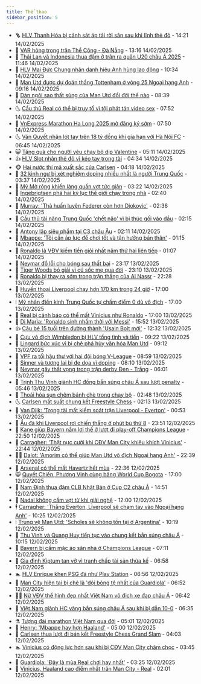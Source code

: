 ```yaml
---
title: Thể thao
sidebar_position: 5
---
```


<!-- vnexpress-the-thao:START -->
- 🪜 [HLV Thanh Hóa bị cảnh sát áp tải rời sân sau khi lĩnh thẻ đỏ](https://vnexpress.net/hlv-thanh-hoa-bi-canh-sat-ap-tai-roi-san-sau-khi-linh-the-do-4849717.html) - 14:21 14/02/2025
- 🦩 [VAR hỏng trong trận Thể Công - Đà Nẵng](https://vnexpress.net/var-hong-trong-tran-the-cong-da-nang-4849697.html) - 13:16 14/02/2025
- 🧰 [Thái Lan và Indonesia thua đậm ở trận ra quân U20 châu Á 2025](https://vnexpress.net/thai-lan-va-indonesia-thua-dam-o-tran-ra-quan-u20-chau-a-2025-4849679.html) - 11:46 14/02/2025
- 🤗 [HLV Mai Đức Chung nhận danh hiệu Anh hùng lao động](https://vnexpress.net/hlv-mai-duc-chung-nhan-danh-hieu-anh-hung-lao-dong-4849676.html) - 10:34 14/02/2025
- 🥳 [Man Utd được dự đoán thắng Tottenham ở vòng 25 Ngoại hạng Anh](https://vnexpress.net/man-utd-duoc-du-doan-thang-tottenham-o-vong-25-ngoai-hang-anh-4849523.html) - 09:16 14/02/2025
- 🦣 [Dàn ngôi sao thất sủng của Man Utd đổi đời thế nào](https://vnexpress.net/dan-ngoi-sao-that-sung-cua-man-utd-doi-doi-the-nao-4849484.html) - 08:39 14/02/2025
- 🌜 [Cầu thủ Real có thể bị truy tố vì tội phát tán video sex](https://vnexpress.net/cau-thu-real-co-the-bi-truy-to-vi-toi-phat-tan-video-sex-4849274.html) - 07:52 14/02/2025
- 🫶 [VnExpress Marathon Hạ Long 2025 mở đăng ký sớm](https://vnexpress.net/vnexpress-marathon-ha-long-2025-mo-dang-ky-som-4849588.html) - 07:50 14/02/2025
- 🌜 [Văn Quyết nhận lót tay trên 18 tỷ đồng khi gia hạn với Hà Nội FC](https://vnexpress.net/van-quyet-nhan-lot-tay-tren-18-ty-dong-khi-gia-han-voi-ha-noi-fc-4849537.html) - 06:45 14/02/2025
- 😺 [Tặng quà cho người yêu chạy bộ dịp Valentine](https://vnexpress.net/tang-qua-cho-nguoi-yeu-chay-bo-dip-valentine-4849501.html) - 05:11 14/02/2025
- 👍 [HLV Slot nhận thẻ đỏ vì kéo tay trọng tài](https://vnexpress.net/hlv-slot-nhan-the-do-vi-keo-tay-trong-tai-4849450.html) - 04:34 14/02/2025
- 🐵 [Hai nước thí mã xuất sắc của Carlsen](https://vnexpress.net/hai-nuoc-thi-ma-xuat-sac-cua-carlsen-4849455.html) - 04:18 14/02/2025
- 💫 [32 kình ngư bị xét nghiệm doping nhiều nhất là người Trung Quốc](https://vnexpress.net/32-kinh-ngu-bi-xet-nghiem-doping-nhieu-nhat-la-nguoi-trung-quoc-4849397.html) - 03:37 14/02/2025
- 🦆 [Mỹ Mở rộng khiến làng quần vợt tức giận](https://vnexpress.net/my-mo-rong-khien-lang-quan-vot-tuc-gian-4849416.html) - 03:22 14/02/2025
- 🙉 [Ingebrigtsen phá hai kỷ lục thế giới chạy trong nhà](https://vnexpress.net/ingebrigtsen-pha-hai-ky-luc-the-gioi-chay-trong-nha-4849358.html) - 02:40 14/02/2025
- 📝 [Murray: &#39;Thà huấn luyện Federer còn hơn Djokovic&#39;](https://vnexpress.net/murray-tha-huan-luyen-federer-con-hon-djokovic-4849324.html) - 02:36 14/02/2025
- 💯 [Cầu thủ tài năng Trung Quốc &#39;chết não&#39; vì bị thúc gối vào đầu](https://vnexpress.net/cau-thu-tai-nang-trung-quoc-chet-nao-vi-bi-thuc-goi-vao-dau-4849330.html) - 02:15 14/02/2025
- 🌈 [Antony lập siêu phẩm tại C3 châu Âu](https://vnexpress.net/antony-lap-sieu-pham-tai-c3-chau-au-4849476.html) - 02:11 14/02/2025
- 🦩 [Mbappe: &#39;Tôi cần áp lực để chơi tốt và tận hưởng bản thân&#39;](https://vnexpress.net/mbappe-toi-can-ap-luc-de-choi-tot-va-tan-huong-ban-than-4849321.html) - 01:15 14/02/2025
- 🐲 [Ronaldo là VĐV kiếm tiền giỏi nhất năm thứ hai liên tiếp](https://vnexpress.net/ronaldo-la-vdv-kiem-tien-gioi-nhat-nam-thu-hai-lien-tiep-4849318.html) - 01:07 14/02/2025
- 🌁 [Neymar đổ lỗi cho bóng sau thất bại](https://vnexpress.net/neymar-do-loi-cho-bong-sau-that-bai-4849313.html) - 23:17 13/02/2025
- 💯 [Tiger Woods bỏ giải vì cú sốc mẹ qua đời](https://vnexpress.net/tiger-woods-bo-giai-vi-cu-soc-me-qua-doi-4849315.html) - 23:10 13/02/2025
- 🌝 [Ronaldo bị thay ra sớm trong trận thắng của Al Nassr](https://vnexpress.net/ronaldo-bi-thay-ra-som-trong-tran-thang-cua-al-nassr-4849314.html) - 22:28 13/02/2025
- 🤖 [Huyền thoại Liverpool chạy hơn 170 km trong 24 giờ](https://vnexpress.net/huyen-thoai-liverpool-chay-hon-170-km-trong-24-gio-4849280.html) - 17:00 13/02/2025
- 🕯 [Mỹ nhân điền kinh Trung Quốc tự chấm điểm 0 dù vô địch](https://vnexpress.net/my-nhan-dien-kinh-trung-quoc-tu-cham-diem-0-du-vo-dich-4849276.html) - 17:00 13/02/2025
- 🧰 [Real bị cảnh báo có thể mất Vinicius như Ronaldo](https://vnexpress.net/real-bi-canh-bao-co-the-mat-vinicius-nhu-ronaldo-4849207.html) - 17:00 13/02/2025
- 🥳 [Di Maria: &#39;Ronaldo sinh nhầm thời với Messi&#39;](https://vnexpress.net/di-maria-ronaldo-sinh-nham-thoi-voi-messi-4849287.html) - 15:52 13/02/2025
- 👍 [Cậu bé 15 tuổi trên đường thành &#39;Usain Bolt mới&#39;](https://vnexpress.net/cau-be-15-tuoi-tren-duong-thanh-usain-bolt-moi-4849158.html) - 12:32 13/02/2025
- 💪 [Cựu vô địch Wimbledon bị HLV tống tình và tiền](https://vnexpress.net/cuu-vo-dich-wimbledon-bi-hlv-tong-tinh-va-tien-4849216.html) - 09:22 13/02/2025
- 👹 [Lingard bức xúc vì bị chê phá hủy văn hóa Man Utd](https://vnexpress.net/lingard-buc-xuc-vi-bi-che-pha-huy-van-hoa-man-utd-4849205.html) - 09:12 13/02/2025
- 🧰 [VPF ra tối hậu thư với hai đội bóng V-League](https://vnexpress.net/vpf-ra-toi-hau-thu-voi-hai-doi-bong-v-league-4849186.html) - 08:59 13/02/2025
- 🚀 [Sinner và tương lai bị đe dọa vì doping](https://vnexpress.net/sinner-va-tuong-lai-bi-de-doa-vi-doping-4849152.html) - 08:10 13/02/2025
- 🎃 [Neymar gây thất vọng trong trận derby Đen - Trắng](https://vnexpress.net/neymar-gay-that-vong-trong-tran-derby-den-trang-4849060.html) - 06:01 13/02/2025
- 🧰 [Trịnh Thu Vinh giành HC đồng bắn súng châu Á sau lượt penalty](https://vnexpress.net/trinh-thu-vinh-gianh-hc-dong-ban-sung-chau-a-sau-luot-penalty-4849077.html) - 05:46 13/02/2025
- 👀 [Thoái hóa sụn chêm bánh chè trong chạy bộ](https://vnexpress.net/thoai-hoa-sun-chem-banh-che-trong-chay-bo-4848923.html) - 02:48 13/02/2025
- 🌜 [Carlsen mất suất chung kết Freestyle Chess](https://vnexpress.net/carlsen-mat-suat-chung-ket-freestyle-chess-4848920.html) - 02:13 13/02/2025
- 🫶 [Van Dijk: &#39;Trọng tài mất kiểm soát trận Liverpool - Everton&#39;](https://vnexpress.net/van-dijk-trong-tai-mat-kiem-soat-tran-liverpool-everton-4848893.html) - 00:53 13/02/2025
- 🦄 [Ẩu đả khi Liverpool rơi chiến thắng ở phút bù thứ 8](https://vnexpress.net/au-da-khi-liverpool-roi-chien-thang-o-phut-bu-thu-8-4848883.html) - 23:51 12/02/2025
- 🥳 [Kane giúp Bayern nắm lợi thế ở lượt đi play-off Champions League](https://vnexpress.net/kane-giup-bayern-nam-loi-the-o-luot-di-play-off-champions-league-4848878.html) - 22:50 12/02/2025
- 🐲 [Carragher: &#39;Thật nực cười khi CĐV Man City khiêu khích Vinicius&#39;](https://vnexpress.net/carragher-that-nuc-cuoi-khi-cdv-man-city-khieu-khich-vinicius-4848877.html) - 22:44 12/02/2025
- 🧑‍🏫 [Dalot: &#39;Amorim có thể giúp Man Utd vô địch Ngoại hạng Anh&#39;](https://vnexpress.net/dalot-amorim-co-the-giup-man-utd-vo-dich-ngoai-hang-anh-4848876.html) - 22:39 12/02/2025
- 🤔 [Arsenal có thể mất Havertz hết mùa](https://vnexpress.net/arsenal-co-the-mat-havertz-het-mua-4848875.html) - 22:36 12/02/2025
- 😺 [Quyết Chiến, Phương Vinh cùng bảng World Cup Bogota](https://vnexpress.net/quyet-chien-phuong-vinh-cung-bang-world-cup-bogota-4848829.html) - 17:00 12/02/2025
- 💪 [Nam Định thua đậm CLB Nhật Bản ở Cup C2 châu Á](https://vnexpress.net/nam-dinh-thua-dam-clb-nhat-ban-o-cup-c2-chau-a-4848794.html) - 14:51 12/02/2025
- 💼 [Nadal không cầm vợt từ khi giải nghệ](https://vnexpress.net/nadal-khong-cam-vot-tu-khi-giai-nghe-4848702.html) - 12:00 12/02/2025
- 🕴 [Carragher: &#39;Thắng Everton, Liverpool sẽ chạm tay vào Ngoại hạng Anh&#39;](https://vnexpress.net/carragher-thang-everton-liverpool-se-cham-tay-vao-ngoai-hang-anh-4848739.html) - 10:25 12/02/2025
- 🕯 [Trung vệ Man Utd: &#39;Scholes sẽ không tồn tại ở Argentina&#39;](https://vnexpress.net/trung-ve-man-utd-scholes-se-khong-ton-tai-o-argentina-4848726.html) - 10:19 12/02/2025
- 📝 [Thu Vinh và Quang Huy tiếp tục vào chung kết bắn súng châu Á](https://vnexpress.net/thu-vinh-va-quang-huy-tiep-tuc-vao-chung-ket-ban-sung-chau-a-4848789.html) - 10:15 12/02/2025
- 🧐 [Bayern bị cấm mặc áo sân nhà ở Champions League](https://vnexpress.net/bayern-bi-cam-mac-ao-san-nha-o-champions-league-4848258.html) - 07:11 12/02/2025
- 🙉 [Gia đình Kiptum tan vỡ vì tranh chấp tài sản thừa kế](https://vnexpress.net/gia-dinh-kiptum-tan-vo-vi-tranh-chap-tai-san-thua-ke-4848620.html) - 06:58 12/02/2025
- 🏊 [HLV Enrique khen PSG đá như Play Station](https://vnexpress.net/hlv-enrique-khen-psg-da-nhu-play-station-4848610.html) - 06:56 12/02/2025
- 🌊 [Man City hiện tại bị chê là &#39;đội bóng tệ nhất của Guardiola&#39;](https://vnexpress.net/man-city-hien-tai-bi-che-la-doi-bong-te-nhat-cua-guardiola-4848521.html) - 06:52 12/02/2025
- 👨‍🏫 [Nữ VĐV thể hình đẹp nhất Việt Nam vô địch xe đạp châu Á](https://vnexpress.net/nu-vdv-the-hinh-dep-nhat-viet-nam-vo-dich-xe-dap-chau-a-4848630.html) - 06:42 12/02/2025
- 🥷 [Việt Nam giành HC vàng bắn súng châu Á sau khi bị dẫn 10-0](https://vnexpress.net/viet-nam-gianh-hc-vang-ban-sung-chau-a-sau-khi-bi-dan-10-0-4848633.html) - 06:35 12/02/2025
- ⚗️ [Tượng đài marathon Việt Nam qua đời](https://vnexpress.net/tuong-dai-marathon-viet-nam-qua-doi-4848608.html) - 05:01 12/02/2025
- 🌮 [Henry: &#39;Mbappe hay hơn Haaland&#39;](https://vnexpress.net/henry-mbappe-hay-hon-haaland-4848536.html) - 05:00 12/02/2025
- 🤩 [Carlsen thua lượt đi bán kết Freestyle Chess Grand Slam](https://vnexpress.net/carlsen-thua-luot-di-ban-ket-freestyle-chess-grand-slam-4848396.html) - 04:03 12/02/2025
- 🏊 [Vinicius có động lực hơn sau khi bị CĐV Man City châm chọc](https://vnexpress.net/vinicius-co-dong-luc-hon-sau-khi-bi-cdv-man-city-cham-choc-4848530.html) - 03:45 12/02/2025
- 🐎 [Guardiola: &#39;Đây là mùa Real chơi hay nhất&#39;](https://vnexpress.net/guardiola-day-la-mua-real-choi-hay-nhat-4848453.html) - 03:25 12/02/2025
- 💫 [Vinicius, Haaland cao điểm nhất trận Man City - Real](https://vnexpress.net/vinicius-haaland-cao-diem-nhat-tran-man-city-real-4848420.html) - 02:01 12/02/2025<!-- vnexpress-the-thao:END -->
